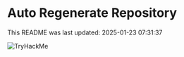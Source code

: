# Auto Regenerate Repository

This README was last updated: 2025-01-23 07:31:37

 ![TryHackMe](https://tryhackme.com/badge/533634)